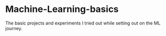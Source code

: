 # Machine-Learning-basics
The basic projects and experiments I tried out while setting out on the ML journey.
